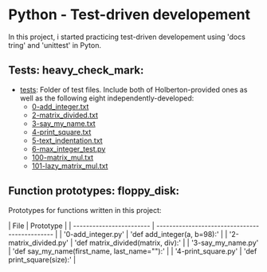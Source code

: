# Python - Test-driven developement
In this project, i started practicing test-driven developement using 'docs tring' and 'unittest' in Pyton.

## Tests: heavy_check_mark:

* [tests](./tests): Folder of test files. Include both of Holberton-provided ones as well as the following eight independently-developed:
  * [0-add_integer.txt](./tests/0-add_integer.txt)
  * [2-matrix_divided.txt](./tests/2-matrix_divided.txt)
  * [3-say_my_name.txt](./tests/3-say_my_name.txt)
  * [4-print_square.txt](./tests/4-print_square.txt)
  * [5-text_indentation.txt](./tests/5-text_indentation.txt)
  * [6-max_integer_test.py](./tests/6-max_integer_test.py)
  * [100-matrix_mul.txt](./tests/100-matrix_mul.txt)
  * [101-lazy_matrix_mul.txt](./tests/101-lazy_matrix_mul.txt)

## Function prototypes: floppy_disk:

Prototypes for functions written in this project:

| File                     | Prototype
 |
| ------------------------ | ----------------------------------------------
 |
| '0-add_integer.py'       |  'def add_integer(a, b=98):'
 |
| '2-matrix_divided.py'    |  'def matrix_divided(matrix, div):'
 |
| '3-say_my_name.py'       |  'def say_my_name(first_name, last_name=""):'
 |
| '4-print_square.py'      |  'def print_square(size):'
 |
